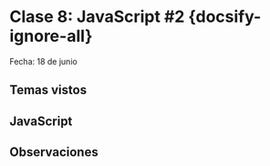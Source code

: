 # Clase 8: JavaScript #2  {docsify-ignore-all}

Fecha: 18 de junio 

## Temas vistos

## JavaScript

## Observaciones
